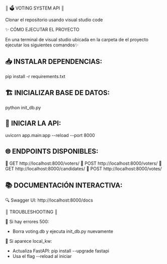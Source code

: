 
║          🗳️ VOTING SYSTEM API            ║



Clonar el repositorio usando visual studio code


✨ CÓMO EJECUTAR EL PROYECTO

En una terminal de visual studio ubicada en la carpeta de 
el proyecto ejecutar los siguientes comandos✨

 📥 INSTALAR DEPENDENCIAS:
   --------------------------
   pip install -r requirements.txt

 🏗️ INICIALIZAR BASE DE DATOS:
   ------------------------------
   python init_db.py

 🚀 INICIAR LA API:
   ------------------
   uvicorn app.main:app --reload --port 8000

 🌐 ENDPOINTS DISPONIBLES:
   -------------------------
   🔹 GET    http://localhost:8000/voters/
   🔹 POST   http://localhost:8000/voters/
   🔹 GET    http://localhost:8000/candidates/
   🔹 POST   http://localhost:8000/votes/

 📚 DOCUMENTACIÓN INTERACTIVA:
   ----------------------------
   🔍 Swagger UI: http://localhost:8000/docs



║          TROUBLESHOOTING                 ║


🔧 Si hay errores 500:
   - Borra voting.db y ejecuta init_db.py nuevamente

🔧 Si aparece local_kw:
   - Actualiza FastAPI: pip install --upgrade fastapi
   - Usa el flag --reload al iniciar
